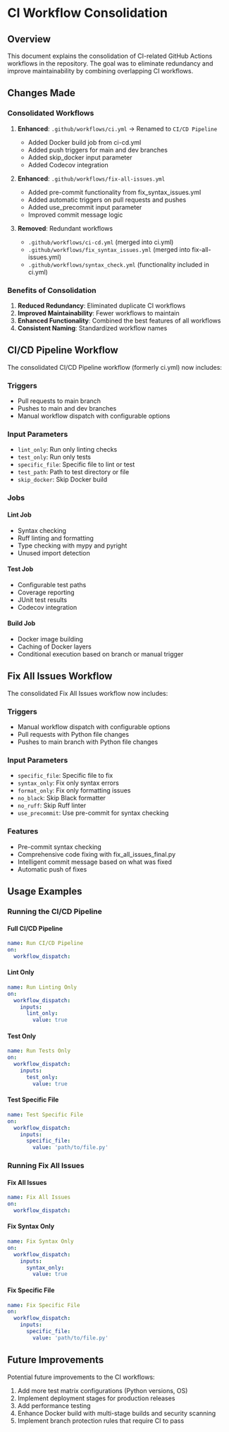 # CI Workflow Consolidation

## Overview

This document explains the consolidation of CI-related GitHub Actions workflows in the repository. The goal was to eliminate redundancy and improve maintainability by combining overlapping CI workflows.

## Changes Made

### Consolidated Workflows

1. **Enhanced**: `.github/workflows/ci.yml` → Renamed to `CI/CD Pipeline`
   - Added Docker build job from ci-cd.yml
   - Added push triggers for main and dev branches
   - Added skip_docker input parameter
   - Added Codecov integration

2. **Enhanced**: `.github/workflows/fix-all-issues.yml`
   - Added pre-commit functionality from fix_syntax_issues.yml
   - Added automatic triggers on pull requests and pushes
   - Added use_precommit input parameter
   - Improved commit message logic

3. **Removed**: Redundant workflows
   - `.github/workflows/ci-cd.yml` (merged into ci.yml)
   - `.github/workflows/fix_syntax_issues.yml` (merged into fix-all-issues.yml)
   - `.github/workflows/syntax_check.yml` (functionality included in ci.yml)

### Benefits of Consolidation

1. **Reduced Redundancy**: Eliminated duplicate CI workflows
2. **Improved Maintainability**: Fewer workflows to maintain
3. **Enhanced Functionality**: Combined the best features of all workflows
4. **Consistent Naming**: Standardized workflow names

## CI/CD Pipeline Workflow

The consolidated CI/CD Pipeline workflow (formerly ci.yml) now includes:

### Triggers
- Pull requests to main branch
- Pushes to main and dev branches
- Manual workflow dispatch with configurable options

### Input Parameters
- `lint_only`: Run only linting checks
- `test_only`: Run only tests
- `specific_file`: Specific file to lint or test
- `test_path`: Path to test directory or file
- `skip_docker`: Skip Docker build

### Jobs

#### Lint Job
- Syntax checking
- Ruff linting and formatting
- Type checking with mypy and pyright
- Unused import detection

#### Test Job
- Configurable test paths
- Coverage reporting
- JUnit test results
- Codecov integration

#### Build Job
- Docker image building
- Caching of Docker layers
- Conditional execution based on branch or manual trigger

## Fix All Issues Workflow

The consolidated Fix All Issues workflow now includes:

### Triggers
- Manual workflow dispatch with configurable options
- Pull requests with Python file changes
- Pushes to main branch with Python file changes

### Input Parameters
- `specific_file`: Specific file to fix
- `syntax_only`: Fix only syntax errors
- `format_only`: Fix only formatting issues
- `no_black`: Skip Black formatter
- `no_ruff`: Skip Ruff linter
- `use_precommit`: Use pre-commit for syntax checking

### Features
- Pre-commit syntax checking
- Comprehensive code fixing with fix_all_issues_final.py
- Intelligent commit message based on what was fixed
- Automatic push of fixes

## Usage Examples

### Running the CI/CD Pipeline

#### Full CI/CD Pipeline
```yaml
name: Run CI/CD Pipeline
on:
  workflow_dispatch:
```

#### Lint Only
```yaml
name: Run Linting Only
on:
  workflow_dispatch:
    inputs:
      lint_only:
        value: true
```

#### Test Only
```yaml
name: Run Tests Only
on:
  workflow_dispatch:
    inputs:
      test_only:
        value: true
```

#### Test Specific File
```yaml
name: Test Specific File
on:
  workflow_dispatch:
    inputs:
      specific_file:
        value: 'path/to/file.py'
```

### Running Fix All Issues

#### Fix All Issues
```yaml
name: Fix All Issues
on:
  workflow_dispatch:
```

#### Fix Syntax Only
```yaml
name: Fix Syntax Only
on:
  workflow_dispatch:
    inputs:
      syntax_only:
        value: true
```

#### Fix Specific File
```yaml
name: Fix Specific File
on:
  workflow_dispatch:
    inputs:
      specific_file:
        value: 'path/to/file.py'
```

## Future Improvements

Potential future improvements to the CI workflows:

1. Add more test matrix configurations (Python versions, OS)
2. Implement deployment stages for production releases
3. Add performance testing
4. Enhance Docker build with multi-stage builds and security scanning
5. Implement branch protection rules that require CI to pass
